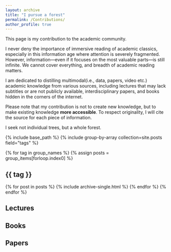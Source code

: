 ```yaml
---
layout: archive
title: "I pursue a forest"
permalink: /Contributions/
author_profile: true
---
```


This page is my contribution to the academic community.

I never deny the importance of immersive reading of academic classics, especially in this information age where attention is severely fragmented. However, information—even if it focuses on the most valuable parts—is still infinite. We cannot cover everything, and breadth of academic reading matters.

I am dedicated to distilling multimodal(i.e., data, papers, video etc.) academic knowledge from various sources, including lectures that may lack subtitles or are not publicly available, interdisciplinary papers, and books hidden in the corners of the internet.

Please note that my contribution is not to create new knowledge, but to make existing knowledge **more accessible**. To respect originality, I will cite the source for each piece of information.

I seek not individual trees, but a whole forest.

{% include base_path %}
{% include group-by-array collection=site.posts field="tags" %}

{% for tag in group_names %}
  {% assign posts = group_items[forloop.index0] %}
  <h2 id="{{ tag | slugify }}" class="archive__subtitle">{{ tag }}</h2>
  {% for post in posts %}
    {% include archive-single.html %}
  {% endfor %}
{% endfor %}

Lectures
------



Books
------

Papers
------
